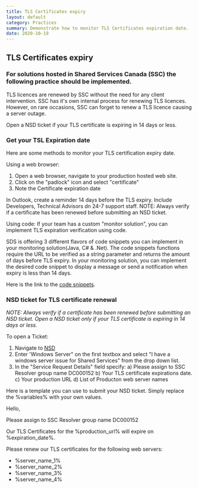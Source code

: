 ```yaml
---
title: TLS Certificates expiry
layout: default
category: Practices
summary: Demonstrate how to monitor TLS Certificates expiration date.
date: 2020-10-19
---
```



## TLS Certificates expiry

### For solutions hosted in Shared Services Canada (SSC) the following practice should be implemented.

TLS licences are renewed by SSC without the need for any client intervention. SSC has it's own internal process for renewing TLS licences. However, on rare occasions, SSC can forget to renew a TLS licence causing a server outage.

Open a NSD ticket if your TLS certificate is expiring in 14 days or less.

### Get your TSL Expiration date

Here are some methods to monitor your TLS certification expiry date.

Using a web browser:

1. Open a web browser, navigate to your production hosted web site.
2. Click on the "padlock" icon and select "certificate"
3. Note the Certificate expiration date

In Outlook, create a reminder 14 days before the TLS expiry. Include Developers, Technical Advisors dn 24-7 support staff.
NOTE: Always verify if a certificate has been renewed before submitting an NSD ticket.

Using code: 
If your team has a custom "monitor solution", you can implement TLS expiration verification using code.

SDS is offering 3 different flavors of code snippets you can implement in your monitoring solution(Java, C# & .Net).
The code snippets functions require the URL to be verified as a string parameter and returns the amount of days before TLS expiry.
In your monitoring solution, you can implement the desired code snippet to display a message or send a notification when expiry is less than 14 days.

Here is the link to the [code snippets](https://gccode.ssc-spc.gc.ca/iitb-dgiit/sds/devcop-code-snippets/-/snippets "code snippets").


### NSD ticket for TLS certificate renewal

*NOTE: Always verify if a certificate has been renewed before submitting an NSD ticket. Open a NSD ticket only if your TLS certificate is expiring in 14 days or less.*

To open a Ticket:
1. Navigate to [NSD](http://srmis-sigdi-iagent.prv/ "NSD") 
2. Enter 'Windows Server" on the first textbox and select "I have a windows server issue for Shared Services" from the drop down list.
3. In the "Service Request Details" field specify:
a) Please assign to SSC Resolver group name DC000152
b) Your TLS certificate expirations date.
c) Your production URL
d) List of Producton web server names

Here is a template you can use to submit your NSD ticket. Simply replace the %variables% with your own values.

Hello,

Please assign to SSC Resolver group name DC000152

Our TLS Certificates for the %production_url% will expire on %expiration_date%.

Please renew our TLS certificates for the following web servers:
- %server_name_1%
- %server_name_2%
- %server_name_3%
- %server_name_4% 
